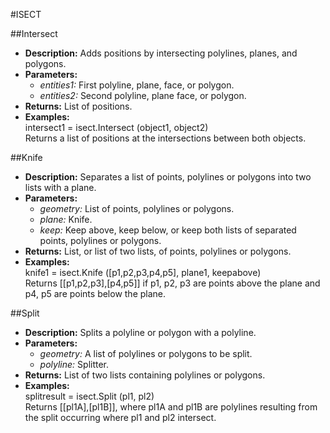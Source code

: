 #ISECT    

##Intersect  
* **Description:** Adds positions by intersecting polylines, planes, and polygons.  
* **Parameters:**  
  * *entities1:* First polyline, plane, face, or polygon.  
  * *entities2:* Second polyline, plane face, or polygon.  
* **Returns:** List of positions.  
* **Examples:**  
intersect1 = isect.Intersect (object1, object2)  
Returns a list of positions at the intersections between both objects.
  
  
##Knife  
* **Description:** Separates a list of points, polylines or polygons into two lists with a plane.  
* **Parameters:**  
  * *geometry:* List of points, polylines or polygons.  
  * *plane:* Knife.  
  * *keep:* Keep above, keep below, or keep both lists of separated points, polylines or polygons.  
* **Returns:** List, or list of two lists, of points, polylines or polygons.  
* **Examples:**  
knife1 = isect.Knife ([p1,p2,p3,p4,p5], plane1, keepabove)  
Returns [[p1,p2,p3],[p4,p5]] if p1, p2, p3 are points above the plane and p4, p5 are points below the plane.
  
  
##Split  
* **Description:** Splits a polyline or polygon with a polyline.  
* **Parameters:**  
  * *geometry:* A list of polylines or polygons to be split.  
  * *polyline:* Splitter.  
* **Returns:** List of two lists containing polylines or polygons.  
* **Examples:**  
splitresult = isect.Split (pl1, pl2)  
Returns [[pl1A],[pl1B]], where pl1A and pl1B are polylines resulting from the split occurring where pl1 and pl2 intersect.
  
  
